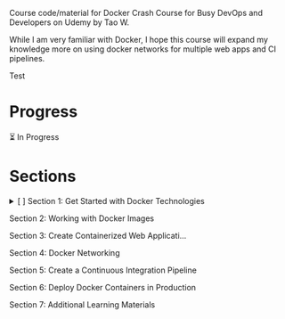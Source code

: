 Course code/material for Docker Crash Course for Busy DevOps and Developers on Udemy by  Tao W.

While I am very familiar with Docker, I hope this course will expand my knowledge more on using
docker networks for multiple web apps and CI pipelines.

Test

# Progress
:hourglass_flowing_sand: In Progress

# Sections
<details>
<summary>[ ] Section 1: Get Started with Docker Technologies</summary>

- [ ] 1. Course Overview: Welcome to the Docker Technology World
- [ ] 2. How to Take this Course and How to Get Support
- [ ] 3. Text Lecture: How to Take this Course and How to Get Support
- [ ] 4. Course Slides
- [ ] 5. Introduction to Virtualization Technologies
- [ ] 6. Docker Software's Client-Server Architecture
- [ ] 7. Install Docker for Mac/Windows
- [ ] 8. Install Docker Toolbox
- [ ] 9. Important Concepts of Docker Technology
- [ ] 10. Run Our First Hello World Docker Container
- [ ] 11. Deep Dive into Docker Containers
- [ ] 12. Docker Port Mapping and Docker Logs Command
- [ ] 13. Extra Learning: Deep Dive into Docker Logging

</details>

Section 2: Working with Docker Images

Section 3: Create Containerized Web Applicati…

Section 4: Docker Networking

Section 5: Create a Continuous Integration Pipeline

Section 6: Deploy Docker Containers in Production

Section 7: Additional Learning Materials
